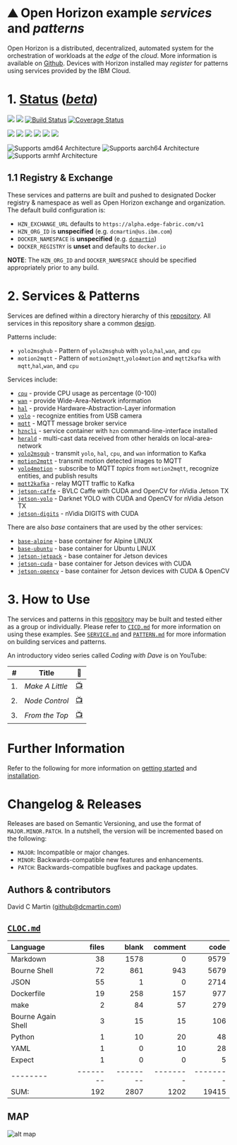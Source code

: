 #  	&#9968; Open Horizon example _services_ and _patterns_

Open Horizon is a distributed, decentralized, automated system for the orchestration of workloads at the _edge_ of the *cloud*.  More information is available on [Github][open-horizon].  Devices with Horizon installed may _register_ for patterns using services provided by the IBM Cloud. 

[design-md]: https://github.com/dcmartin/open-horizon/tree/master/doc/DESIGN.md

# 1. [Status][status-md] ([_beta_][beta-md])

![](https://img.shields.io/github/license/dcmartin/open-horizon.svg?style=flat)
![](https://img.shields.io/github/release/dcmartin/open-horizon.svg?style=flat)
[![Build Status](https://travis-ci.org/dcmartin/open-horizon.svg?branch=master)](https://travis-ci.org/dcmartin/open-horizon)
[![Coverage Status](https://coveralls.io/repos/github/dcmartin/open-horizon/badge.svg?branch=master)](https://coveralls.io/github/dcmartin/open-horizon?branch=master)

![](https://img.shields.io/github/repo-size/dcmartin/open-horizon.svg?style=flat)
![](https://img.shields.io/github/last-commit/dcmartin/open-horizon.svg?style=flat)
![](https://img.shields.io/github/commit-activity/w/dcmartin/open-horizon.svg?style=flat)
![](https://img.shields.io/github/contributors/dcmartin/open-horizon.svg?style=flat)
![](https://img.shields.io/github/issues/dcmartin/open-horizon.svg?style=flat)
![](https://img.shields.io/github/tag/dcmartin/open-horizon.svg?style=flat)

![Supports amd64 Architecture][amd64-shield]
![Supports aarch64 Architecture][arm64-shield]
![Supports armhf Architecture][arm-shield]

[arm64-shield]: https://img.shields.io/badge/aarch64-yes-green.svg
[amd64-shield]: https://img.shields.io/badge/amd64-yes-green.svg
[arm-shield]: https://img.shields.io/badge/armhf-yes-green.svg

## 1.1 Registry & Exchange

These services and patterns are built and pushed to designated Docker registry & namespace as well as Open Horizon exchange and organization.  The default build configuration is:

+ `HZN_EXCHANGE_URL` defaults to `https://alpha.edge-fabric.com/v1`
+ `HZN_ORG_ID` is **unspecified** (e.g. `dcmartin@us.ibm.com`)
+ `DOCKER_NAMESPACE` is **unspecified** (e.g. [`dcmartin`][docker-dcmartin])
+ `DOCKER_REGISTRY` is **unset** and defaults to `docker.io`

[docker-dcmartin]: https://hub.docker.com/?namespace=dcmartin

**NOTE**: The `HZN_ORG_ID` and `DOCKER_NAMESPACE` should be specified appropriately prior to any build.

# 2. Services & Patterns

Services are defined within a directory hierarchy of this [repository][repository]. All services in this repository share a common [design][design-md].

Patterns include:

+ `yolo2msghub` - Pattern of `yolo2msghub` with `yolo`,`hal`,`wan`, and `cpu`
+ `motion2mqtt` - Pattern of `motion2mqtt`,`yolo4motion` and `mqtt2kafka` with `mqtt`,`hal`,`wan`, and `cpu`

Services include:

+ [`cpu`][cpu-service] - provide CPU usage as percentage (0-100)
+ [`wan`][wan-service] - provide Wide-Area-Network information
+ [`hal`][hal-service] - provide Hardware-Abstraction-Layer information
+ [`yolo`][yolo-service] - recognize entities from USB camera
+ [`mqtt`][mqtt-service] - MQTT message broker service
+ [`hzncli`][hzncli] - service container with `hzn` command-line-interface installed
+ [`herald`][herald-service] - multi-cast data received from other heralds on local-area-network
+ [`yolo2msgub`][yolo2msghub-service] - transmit `yolo`, `hal`, `cpu`, and `wan` information to Kafka
+ [`motion2mqtt`][motion2mqtt-service] - transmit motion detected images to MQTT
+ [`yolo4motion`][yolo4motion-service] - subscribe to MQTT _topics_ from `motion2mqtt`,  recognize entities, and publish results
+ [`mqtt2kafka`][mqtt2kafka-service] - relay MQTT traffic to Kafka
+ [`jetson-caffe`][jetson-caffe-service] - BVLC Caffe with CUDA and OpenCV for nVidia Jetson TX
+ [`jetson-yolo`][jetson-yolo-service] - Darknet YOLO with CUDA and OpenCV for nVidia Jetson TX
+ [`jetson-digits`][jetson-digits] - nVidia DIGITS with CUDA

There are also _base_ containers that are used by the other services:

+ [`base-alpine`][base-alpine] - base container for Alpine LINUX
+ [`base-ubuntu`][base-ubuntu] - base container for Ubuntu LINUX
+ [`jetson-jetpack`][jetson-jetpack] - base container for Jetson devices
+ [`jetson-cuda`][jetson-cuda] - base container for Jetson devices with CUDA
+ [`jetson-opencv`][jetson-opencv] - base container for Jetson devices with CUDA & OpenCV

[yolo-service]: https://github.com/dcmartin/open-horizon/tree/master/yolo/README.md
[hal-service]: https://github.com/dcmartin/open-horizon/tree/master/hal/README.md
[cpu-service]: https://github.com/dcmartin/open-horizon/tree/master/cpu/README.md
[wan-service]: https://github.com/dcmartin/open-horizon/tree/master/wan/README.md
[base-alpine]: https://github.com/dcmartin/open-horizon/tree/master/base-alpine/README.md
[base-ubuntu]: https://github.com/dcmartin/open-horizon/tree/master/base-ubuntu/README.md
[hzncli]: https://github.com/dcmartin/open-horizon/tree/master/hzncli/README.md

[herald-service]: https://github.com/dcmartin/open-horizon/tree/master/herald/README.md
[mqtt-service]: https://github.com/dcmartin/open-horizon/tree/master/mqtt/README.md

[yolo2msghub-service]: https://github.com/dcmartin/open-horizon/tree/master/yolo2msghub/README.md
[yolo4motion-service]: https://github.com/dcmartin/open-horizon/tree/master/yolo4motion/README.md
[motion2mqtt-service]: https://github.com/dcmartin/open-horizon/tree/master/motion2mqtt/README.md
[mqtt2kafka-service]: https://github.com/dcmartin/open-horizon/tree/master/mqtt2kafka/README.md
[jetson-caffe-service]: https://github.com/dcmartin/open-horizon/tree/master/jetson-caffe/README.md
[jetson-yolo-service]: https://github.com/dcmartin/open-horizon/tree/master/jetson-yolo/README.md

[jetson-digits]: https://github.com/dcmartin/open-horizon/tree/master/jetson-digits/README.md
[jetson-jetpack]: https://github.com/dcmartin/open-horizon/tree/master/jetson-jetpack/README.md
[jetson-cuda]: https://github.com/dcmartin/open-horizon/tree/master/jetson-cuda/README.md
[jetson-opencv]: https://github.com/dcmartin/open-horizon/tree/master/jetson-opencv/README.md

# 3. How to Use

The services and patterns in this [repository][repository] may be built and tested either as a group or individually.  Please refer to [`CICD.md`][cicd-md] for more information on using these examples.  See [`SERVICE.md`][service-md] and [`PATTERN.md`][pattern-md] for more information on building services and patterns.

An introductory video series called _Coding with Dave_ is on YouTube:

\#|Title|&#128279;
---|---|---
1.|_Make A Little_ |[&#128250;][coding-with-dave-1]
2.|_Node Control_ |[&#128250;][coding-with-dave-2]
3.|_From the Top_ |[&#128250;][coding-with-dave-3]

[coding-with-dave-1]: https://youtu.be/qrYhJ9jNcOA
[coding-with-dave-2]: https://youtu.be/TpS4xQN6WUE
[coding-with-dave-3]: https://youtu.be/38-FrQCajPg

#  Further Information 

Refer to the following for more information on [getting started][edge-fabric] and [installation][edge-install].

# Changelog & Releases

Releases are based on Semantic Versioning, and use the format
of ``MAJOR.MINOR.PATCH``. In a nutshell, the version will be incremented
based on the following:

- ``MAJOR``: Incompatible or major changes.
- ``MINOR``: Backwards-compatible new features and enhancements.
- ``PATCH``: Backwards-compatible bugfixes and package updates.

## Authors & contributors

David C Martin (github@dcmartin.com)

[commits]: https://github.com/dcmartin/open-horizon/commits/master
[contributors]: https://github.com/dcmartin/open-horizon/graphs/contributors
[dcmartin]: https://github.com/dcmartin
[edge-fabric]: https://console.test.cloud.ibm.com/docs/services/edge-fabric/getting-started.html
[edge-install]: https://console.test.cloud.ibm.com/docs/services/edge-fabric/adding-devices.html
[edge-slack]: https://ibm-cloudplatform.slack.com/messages/edge-fabric-users/
[ibm-apikeys]: https://console.bluemix.net/iam/#/apikeys
[ibm-registration]: https://console.bluemix.net/registration/
[issue]: https://github.com/dcmartin/open-horizon/issues
[macos-install]: http://pkg.bluehorizon.network/macos
[open-horizon]: http://github.com/open-horizon/
[repository]: https://github.com/dcmartin/open-horizon
[setup-readme-md]: https://github.com/dcmartin/open-horizon/blob/master/setup/README.md
[service-md]: https://github.com/dcmartin/open-horizon/blob/master/doc/SERVICE.md
[cicd-md]: https://github.com/dcmartin/open-horizon/blob/master/doc/CICD.md
[pattern-md]: https://github.com/dcmartin/open-horizon/blob/master/doc/PATTERN.md
[status-md]: https://github.com/dcmartin/open-horizon/blob/master/STATUS.md
[beta-md]: https://github.com/dcmartin/open-horizon/blob/master/BETA.md

## [`CLOC.md`][cloc-md]

[cloc-md]: https://github.com/dcmartin/open-horizon/blob/master/CLOC.md

Language|files|blank|comment|code
:-------|-------:|-------:|-------:|-------:
Markdown|38|1578|0|9579
Bourne Shell|72|861|943|5679
JSON|55|1|0|2714
Dockerfile|19|258|157|977
make|2|84|57|279
Bourne Again Shell|3|15|15|106
Python|1|10|20|48
YAML|1|0|10|28
Expect|1|0|0|5
--------|--------|--------|--------|--------
SUM:|192|2807|1202|19415

## MAP

![alt map](http://www.clustrmaps.com/map_v2.png?d=b6TnAROswVvp8u4K3_6FHn9fu7NGlN6T_Rt3dSYwPqI&cl=ffffff")

